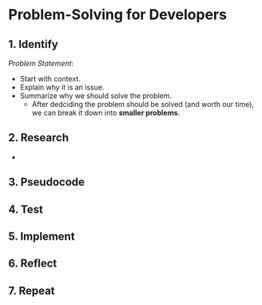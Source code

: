 # Problem-Solving for Developers
## 1. Identify
_Problem Statement_:
- Start with context.
- Explain why it is an issue.
- Summarize why we should solve the problem.
  - After dedciding the problem should be solved (and worth our time), we can break it down into __smaller problems__.
## 2. Research
- 
## 3. Pseudocode
## 4. Test
## 5. Implement
## 6. Reflect
## 7. Repeat
